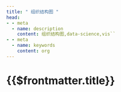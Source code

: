 ```yaml
---
title: " 组织结构图 "
head:
- - meta
  - name: description
    content: 组织结构图,data-science,vis``
- - meta
  - name: keywords
    content: org
---
```

# {{$frontmatter.title}}
<Org></Org>
